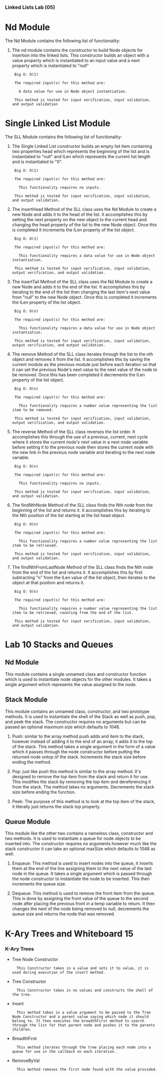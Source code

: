 ### Linked Lists Lab (05)

# Nd Module

The Nd Module contains the following list of functionality:

  1. The nd module contains the constructor to build Node objects for insertion into the linked lists. This constructor builds an object with a value property which is instantiated to an input value and a next property which is instantiated to "null"

          Big O: O(1)

          The required input(s) for this method are: 

            A data value for use in Node object instantiation.

          This method is tested for input verification, input validation, and output validation

# Single Linked List Module

The SLL Module contains the following list of functionality:

  1. The Single Linked List constructor builds an empty list item containing two properties head which represents the beginning of the list and is instantiated to "null" and lLen which represents the current list length and is instantiated to "0".

          Big O: O(1)  

          The required input(s) for this method are: 
        
            This functionality requires no inputs.

          This method is tested for input verification, input validation, and output validation.

  2. The insertHead Method of the SLL class uses the Nd Module to create a new Node and adds it to the head of the list. It accomplishes this by setting the next property on the new object to the current head and changing the head property of the list to the new Node object. Once this is completed it increments the lLen property of the list object.

          Big O: O(1)

          The required input(s) for this method are:

            This functionality requires a data value for use in Node object instantiation.

          This method is tested for input verification, input validation, output verification, and output validation.

  3. The insertTail Method of the SLL class uses the Nd Module to create a new Node and adds it to the end of the list. It accomplishes this by iterating to the end of the list then changing the last item's next value from "null" to the new Node object. Once this is completed it increments the lLen property of the list object.

          Big O: O(n)

          The required input(s) for this method are:

            This functionality requires a data value for use in Node object instantiation.

          This method is tested for input verification, input validation, output verification, and output validation.

  4. The remove Method of the SLL class iterates through the list to the nth object and removes it from the list. It accomplishes this by saving the current module as the previous module just before each iteration so that it can set the previous Node's next value to the next value of the node to be removed. Once this has been completed it decrements the lLen property of the list object.

          Big O: O(n)

          The required input(s) for this method are:

            This functionality requires a number value representing the list item to be removed.
        
          This method is tested for input verification, input validation, output verification, and output validation.

  5. The reverse Method of the SLL class reverses the list order. It accomplishes this through the use of a previous, current, next cycle where it stores the current node's next value in a next node variable before setting it to the previous node then stores the current node with the new link in the previous node variable and iterating to the next node variable.

          Big O: O(n)

          The required input(s) for this method are:

            This functionality requires no inputs.

          This method is tested for input verification, input validation, and output validation.

  6. The findNthNode Method of the SLL class finds the Nth node from the beginning of the list and returns it. It accomplishes this by iterating to the Nth position of the list starting at the list head object.

          Big O: O(n)

          The required input(s) for this method are:

            This functionality requires a number value representing the list item to be retrieved.

          This method is tested for input verification, input validation, and output validation.

  7. The findNthFromLastNode Method of the SLL class finds the Nth node from the end of the list and returns it. It accomplishes this by first subtracting "n" from the lLen value of the list object, then iterates to the object at that position and returns it.

          Big O: O(n)

          The required input(s) for this method are:

            This functionality requires a number value representing the list item to be retrieved, counting from the end of the list.

          This method is tested for input verification, input validation, and output validation.

# Lab 10 Stacks and Queues

## Nd Module

  This module contains a single unnamed class and constructor function which is used to instantiate node objects for the other modules. It takes a single argument which represents the value assigned to the node.

## Stack Module

  This module contains an unnamed class, constructor, and two prototype methods. It is used to instantiate the shell of the Stack as well as push, pop, and peek the stack. The constructor requires no arguments but can be passed an optional maximum size which defaults to 1048.

  1. Push: similar to the array method push adds and item to the stack, however instead of adding it to the end of an array, it adds it to the top of the stack. This method takes a single argument in the form of a value which it passes through the node constructor before putting the returned node ontop of the stack. Increments the stack size before ending the method.

  2. Pop: just like push this method is similar to the array method. It's designed to remove the top item from the stack and return it for use. This modifies the stack by removing the top item and dereferencing it from the stack. The method takes no arguments. Decrements the stack size before ending the function.

  3. Peek: The purpose of this method is to look at the top item of the stack, it literally just returns the stack top property.

## Queue Module

  This module like the other two contains a nameless class, constructor and two methods. It is used to instantiate a queue for node objects to be inserted into. The constructor requires no arguments however much like the stack constructor it can take an optional maxSize which defaults to 1048 as well.

  1. Enqueue: This method is used to insert nodes into the queue, it inserts them at the end of the line assigning them to the next value of the last node in the queue. It takes a single argument which is passed through the node constructor to instantiate the node to be inserted. This then increments the queue size.

  2. Dequeue: This method is used to remove the front item from the queue. This is done by assigning the front value of the queue to the second node after placing the previous front in a temp variable to return. It then changes the next of the node being removed to null, decrements the queue size and returns the node that was removed.

  # K-Ary Trees and Whiteboard 15

### K-Ary Trees

  * Tree Node Constructor

          This Constructor takes in a value and sets it to value, it is used during execution of the insert method.

  * Tree Constructor

          This Constructor takes in no values and constructs the shell of the tree.

  * Insert

          This method takes in a value argument to be passed to the Tree Node Constructor and a parent value saying which node it should belong to. It then executes the breadthFirst method to search through the list for that parent node and pushes it to the parents children.

  * BreadthFirst

          This method iterates through the tree placing each node into a queue for use in the callback on each iteration.

  * RemoveByVal

          This method removes the first node found with the value provided.